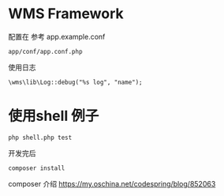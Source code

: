 





# WMS Framework

配置在 参考  app.example.conf
```
app/conf/app.conf.php
```

使用日志
```
\wms\lib\Log::debug("%s log", "name");
```

# 使用shell 例子

```
php shell.php test
```

开发完后 
```
composer install
```

composer 介绍
https://my.oschina.net/codespring/blog/852063

